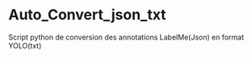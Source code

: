 # Auto_Convert_json_txt
 Script python de conversion des annotations LabelMe(Json) en format YOLO(txt)
